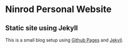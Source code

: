 Ninrod Personal Website
=======================

Static site using Jekyll
------------------------

This is a small blog setup using [Github Pages](https://help.github.com/articles/using-jekyll-with-pages/) and [Jekyll](https://github.com/jekyll/jekyll.git).


